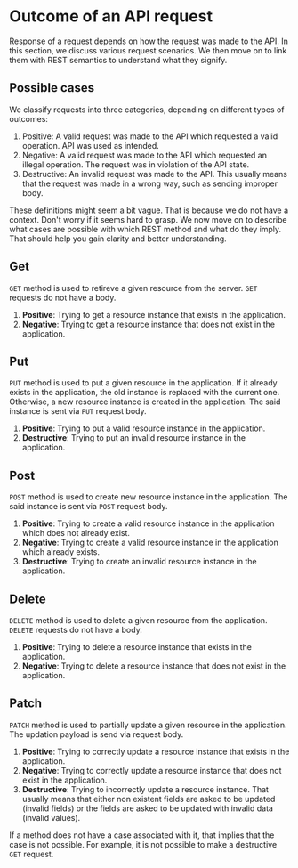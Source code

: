 # Outcome of an API request

Response of a request depends on how the request was made to the API. In this section, we discuss various request scenarios. We then move on to link them with REST semantics to understand what they signify.

## Possible cases

We classify requests into three categories, depending on different types of outcomes:

1. Positive: A valid request was made to the API which requested a valid operation. API was used as intended.
2. Negative: A valid request was made to the API which requested an illegal operation. The request was in violation of the API state.
3. Destructive: An invalid request was made to the API. This usually means that the request was made in a wrong way, such as sending improper body.

These definitions might seem a bit vague. That is because we do not have a context. Don't worry if it seems hard to grasp. We now move on to describe what cases are possible with which REST method and what do they imply. That should help you gain clarity and better understanding.

## Get

`GET` method is used to retireve a given resource from the server. `GET` requests do not have a body.

1. **Positive**: Trying to get a resource instance that exists in the application.
2. **Negative**: Trying to get a resource instance that does not exist in the application.

## Put

`PUT` method is used to put a given resource in the application. If it already exists in the application, the old instance is replaced with the current one. Otherwise, a new resource instance is created in the application. The said instance is sent via `PUT` request body.

1. **Positive**: Trying to put a valid resource instance in the application.
2. **Destructive**: Trying to put an invalid resource instance in the application.

## Post

`POST` method is used to create new resource instance in the application. The said instance is sent via `POST` request body.

1. **Positive**: Trying to create a valid resource instance in the application which does not already exist.
2. **Negative**: Trying to create a valid resource instance in the application which already exists.
3. **Destructive**: Trying to create an invalid resource instance in the application.

## Delete

`DELETE` method is used to delete a given resource from the application. `DELETE` requests do not have a body.

1. **Positive**: Trying to delete a resource instance that exists in the application.
2. **Negative**: Trying to delete a resource instance that does not exist in the application.

## Patch

`PATCH` method is used to partially update a given resource in the application. The updation payload is send via request body.

1. **Positive**: Trying to correctly update a resource instance that exists in the application.
2. **Negative**: Trying to correctly update a resource instance that does not exist in the application.
3. **Destructive**: Trying to incorrectly update a resource instance. That usually means that either non existent fields are asked to be updated (invalid fields) or the fields are asked to be updated with invalid data (invalid values).

If a method does not have a case associated with it, that implies that the case is not possible. For example, it is not possible to make a destructive `GET` request.
